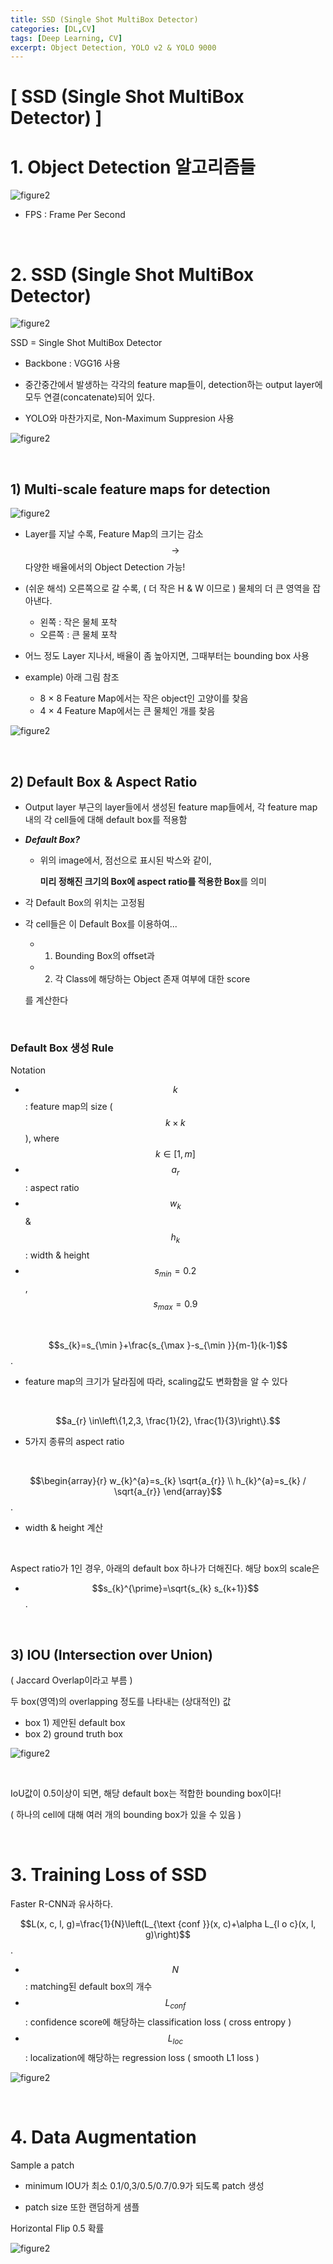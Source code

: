 ```yaml
---
title: SSD (Single Shot MultiBox Detector)
categories: [DL,CV]
tags: [Deep Learning, CV]
excerpt: Object Detection, YOLO v2 & YOLO 9000
---
```


<script src="https://cdn.mathjax.org/mathjax/latest/MathJax.js?config=TeX-AMS-MML_HTMLorMML" type="text/javascript"></script>

# [ SSD (Single Shot MultiBox Detector) ]

# 1. Object Detection 알고리즘들

![figure2](/assets/img/cv/cv88.png)

- FPS : Frame Per Second

<br>

# 2. SSD (Single Shot MultiBox Detector)

![figure2](/assets/img/cv/cv92.png)

SSD = Single Shot MultiBox Detector

- Backbone : VGG16 사용

- 중간중간에서 발생하는 각각의 feature map들이, detection하는 output layer에 모두 연결(concatenate)되어 있다.
- YOLO와 마찬가지로, Non-Maximum Suppresion 사용

![figure2](/assets/img/cv/cv97.png)

<br>

## 1) Multi-scale feature maps for detection

![figure2](/assets/img/cv/cv93.png)

- Layer를 지날 수록, Feature Map의 크기는 감소 $$\rightarrow$$ 다양한 배율에서의 Object Detection 가능!

- (쉬운 해석) 오른쪽으로 갈 수록, ( 더 작은 H & W 이므로 ) 물체의 더 큰 영역을 잡아낸다.
  - 왼쪽 : 작은 물체 포착
  - 오른쪽 : 큰 물체 포착
- 어느 정도 Layer 지나서, 배율이 좀 높아지면, 그때부터는 bounding box 사용 

- example) 아래 그림 참조
  - 8 × 8 Feature Map에서는 작은 object인 고양이를 찾음
  - 4 × 4 Feature Map에서는 큰 물체인 개를 찾음

![figure2](/assets/img/cv/cv94.png)

<br>

## 2) Default Box & Aspect Ratio

- Output layer 부근의 layer들에서 생성된 feature map들에서, 각 feature map 내의 각 cell들에 대해 default box를 적용함

- ***Default Box?***

  - 위의 image에서, 점선으로 표시된 박스와 같이,

    **미리 정해진 크기의 Box에 aspect ratio를 적용한 Box**를 의미

- 각 Default Box의 위치는 고정됨

- 각 cell들은 이 Default Box를 이용하여...

  - 1) Bounding Box의 offset과 
  - 2) 각 Class에 해당하는 Object 존재 여부에 대한 score

  를 계산한다

<br>

### Default Box 생성 Rule

Notation

- $$k$$ : feature map의 size ( $$k \times k$$ ), where $$k \in[1, m]$$
- $$a_r$$ : aspect ratio
- $$w_k$$ & $$h_k$$ : width & height
- $$s_{min}=0.2$$, $$s_{max}=0.9$$

<br>

$$s_{k}=s_{\min }+\frac{s_{\max }-s_{\min }}{m-1}(k-1)$$.

- feature map의 크기가 달라짐에 따라, scaling값도 변화함을 알 수 있다

<br>

$$a_{r} \in\left\{1,2,3, \frac{1}{2}, \frac{1}{3}\right\}.$$

- 5가지 종류의 aspect ratio

<br>

$$\begin{array}{r}
w_{k}^{a}=s_{k} \sqrt{a_{r}} \\
h_{k}^{a}=s_{k} / \sqrt{a_{r}}
\end{array}$$.

- width & height 계산

<br>

Aspect ratio가 1인 경우, 아래의 default box 하나가 더해진다. 해당 box의 scale은

- $$s_{k}^{\prime}=\sqrt{s_{k} s_{k+1}}$$.

<br>

## 3) IOU (Intersection over Union)

( Jaccard Overlap이라고 부름 )

두 box(영역)의 overlapping 정도를 나타내는 (상대적인) 값

- box 1) 제안된 default box
- box 2) ground truth box

![figure2](/assets/img/cv/cv95.png)

<br>

IoU값이 0.5이상이 되면, 해당 default box는 적합한 bounding box이다!

( 하나의 cell에 대해 여러 개의 bounding box가 있을 수 있음 )

<br>

# 3. Training Loss of SSD

Faster R-CNN과 유사하다.

$$L(x, c, l, g)=\frac{1}{N}\left(L_{\text {conf }}(x, c)+\alpha L_{l o c}(x, l, g)\right)$$.

- $$N$$ : matching된 default box의 개수
- $$L_{conf}$$ : confidence score에 해당하는 classification loss ( cross entropy )
- $$L_{loc}$$ : localization에 해당하는 regression loss ( smooth L1 loss )

![figure2](/assets/img/cv/cv96.png)

<br>

# 4. Data Augmentation

Sample a patch

- minimum IOU가 최소 0.1/0,3/0.5/0.7/0.9가 되도록 patch 생성

- patch size 또한 랜덤하게 샘플

Horizontal Flip 0.5 확률

![figure2](/assets/img/cv/cv98.png)